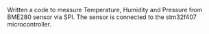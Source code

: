 Written a code to measure Temperature, Humidity and Pressure from BME280 sensor via SPI. The sensor is connected to the stm32f407 microcontroller. 
